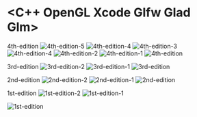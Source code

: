 #  <C++ OpenGL Xcode Glfw Glad Glm>

4th-edition
![4th-edition-5](https://github.com/stella-vir/vehicleAutomation/blob/main/screenshots/Screen%20Shot%202022-10-19%20at%2017.12.08.png)
![4th-edition-4](https://github.com/stella-vir/vehicleAutomation/blob/main/screenshots/wow.gif)
![4th-edition-3](https://github.com/stella-vir/vehicleAutomation/blob/main/screenshots/Screen%20Shot%202022-10-12%20at%2020.10.03.png)
![4th-edition-4](https://github.com/stella-vir/vehicleAutomation/blob/main/screenshots/Screen%20Shot%202022-10-12%20at%2019.17.09.png)
![4th-edition-2](https://github.com/stella-vir/vehicleAutomation/blob/main/screenshots/Screen%20Shot%202022-10-05%20at%2019.53.46.png)
![4th-edition-1](https://github.com/stella-vir/vehicleAutomation/blob/main/screenshots/Screen%20Shot%202022-10-04%20at%2020.09.33.png)
![4th-edition](https://github.com/stella-vir/vehicleAutomation/blob/main/screenshots/Screen%20Shot%202022-10-04%20at%2020.01.23.png)


3rd-edition
![3rd-edition-2](https://github.com/stella-vir/vehicleAutomation/blob/main/screenshots/Screen%20Shot%202022-10-03%20at%2020.22.40.png)
![3rd-edition-1](https://github.com/stella-vir/vehicleAutomation/blob/main/screenshots/Screen%20Shot%202022-10-03%20at%2012.44.19.png)
![3rd-edition](https://github.com/stella-vir/vehicleAutomation/blob/main/screenshots/Screen%20Shot%202022-10-03%20at%2012.49.45.png)

2nd-edition
![2nd-edition-2](https://github.com/stella-vir/vehicleAutomation/blob/main/screenshots/Screen%20Shot%202022-10-02%20at%2017.33.36.png)
![2nd-edition-1](https://github.com/stella-vir/vehicleAutomation/blob/main/screenshots/Screen%20Shot%202022-10-02%20at%2017.30.05.png)
![2nd-edition](https://github.com/stella-vir/vehicleAutomation/blob/main/screenshots/Screen%20Shot%202022-10-01%20at%2022.38.41.png)

1st-edition
![1st-edition-2](https://github.com/stella-vir/vehicleAutomation/blob/main/screenshots/Screen%20Shot%202022-09-28%20at%2022.59.43.png)
![1st-edition-1](https://github.com/stella-vir/vehicleAutomation/blob/main/screenshots/Screen%20Shot%202022-09-28%20at%2022.00.12.png)

![1st-edition](https://github.com/stella-vir/vehicleAutomation/blob/main/screenshots/Screen%20Shot%202022-09-25%20at%2018.14.00.png)
